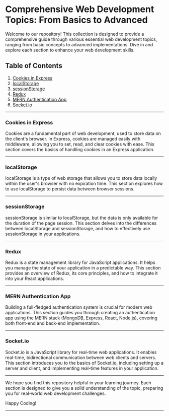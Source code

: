 # Comprehensive Web Development Topics: From Basics to Advanced

Welcome to our repository! This collection is designed to provide a comprehensive guide through various essential web development topics, ranging from basic concepts to advanced implementations. Dive in and explore each section to enhance your web development skills.

## Table of Contents

1. [Cookies in Express](#cookies-in-express)
2. [localStorage](#localstorage)
3. [sessionStorage](#sessionstorage)
4. [Redux](#redux)
5. [MERN Authentication App](#mern-authentication-app)
6. [Socket.io](#socket-io)

---

### Cookies in Express

Cookies are a fundamental part of web development, used to store data on the client's browser. In Express, cookies are managed easily with middleware, allowing you to set, read, and clear cookies with ease. This section covers the basics of handling cookies in an Express application.

---

### localStorage

localStorage is a type of web storage that allows you to store data locally within the user's browser with no expiration time. This section explores how to use localStorage to persist data between browser sessions.

---

### sessionStorage

sessionStorage is similar to localStorage, but the data is only available for the duration of the page session. This section delves into the differences between localStorage and sessionStorage, and how to effectively use sessionStorage in your applications.

---

### Redux

Redux is a state management library for JavaScript applications. It helps you manage the state of your application in a predictable way. This section provides an overview of Redux, its core principles, and how to integrate it into your React applications.

---

### MERN Authentication App

Building a full-fledged authentication system is crucial for modern web applications. This section guides you through creating an authentication app using the MERN stack (MongoDB, Express, React, Node.js), covering both front-end and back-end implementation.

---

### Socket.io

Socket.io is a JavaScript library for real-time web applications. It enables real-time, bidirectional communication between web clients and servers. This section introduces you to the basics of Socket.io, including setting up a server and client, and implementing real-time features in your application.

---

We hope you find this repository helpful in your learning journey. Each section is designed to give you a solid understanding of the topic, preparing you for real-world web development challenges.

Happy Coding!

---


